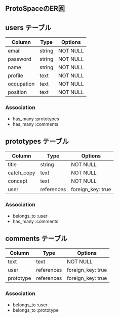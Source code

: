 ## ProtoSpaceのER図

## users テーブル

| Column     | Type   | Options     |
| --------   | ------ | ----------- |
| email      | string | NOT NULL    |
| password   | string | NOT NULL    |
| name       | string | NOT NULL    |
| profile    | text   | NOT NULL    |
| occupation | text   | NOT NULL    |
| position   | text   | NOT NULL    |

### Association
- has_many :prototypes
- has_many :comments

## prototypes テーブル

| Column       | Type       | Options            |
| --------     | ---------- | -----------------  |
| title        | string     | NOT NULL           |
| catch_copy   | text       | NOT NULL           |
| concept      | text       | NOT NULL           |
| user         | references | foreign_key: true  |

### Association
- belongs_to :user
- has_many :comments

## comments テーブル

| Column       | Type       | Options            |
| --------     | ---------- | -----------------  |
| text         | text       | NOT NULL           |
| user         | references | foreign_key: true  |
| prototype    | references | foreign_key: true  |

### Association
- belongs_to :user
- belongs_to :prototype
